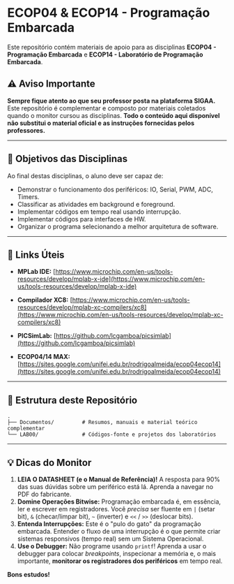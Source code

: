 # ECOP04 & ECOP14 - Programação Embarcada

Este repositório contém materiais de apoio para as disciplinas **ECOP04 - Programação Embarcada** e **ECOP14 - Laboratório de Programação Embarcada**.

## ⚠️ Aviso Importante

**Sempre fique atento ao que seu professor posta na plataforma SIGAA.**
Este repositório é complementar e composto por materiais coletados quando o monitor cursou as disciplinas. **Todo o conteúdo aqui disponível não substitui o material oficial e as instruções fornecidas pelos professores.**

---

## 🎯 Objetivos das Disciplinas

Ao final destas disciplinas, o aluno deve ser capaz de:

* Demonstrar o funcionamento dos periféricos: IO, Serial, PWM, ADC, Timers.
* Classificar as atividades em background e foreground.
* Implementar códigos em tempo real usando interrupção.
* Implementar códigos para interfaces de HW.
* Organizar o programa selecionando a melhor arquitetura de software.

---
## 🔗 Links Úteis

* **MPLab IDE:** [https://www.microchip.com/en-us/tools-resources/develop/mplab-x-ide](https://www.microchip.com/en-us/tools-resources/develop/mplab-x-ide)
* **Compilador XC8:** [https://www.microchip.com/en-us/tools-resources/develop/mplab-xc-compilers/xc8](https://www.microchip.com/en-us/tools-resources/develop/mplab-xc-compilers/xc8)
* **PICSimLab:** [https://github.com/lcgamboa/picsimlab](https://github.com/lcgamboa/picsimlab)

* **ECOP04/14 MAX:** [https://sites.google.com/unifei.edu.br/rodrigoalmeida/ecop04ecop14](https://sites.google.com/unifei.edu.br/rodrigoalmeida/ecop04ecop14)
---



## 📂 Estrutura deste Repositório
```
.
├── Documentos/         # Resumos, manuais e material teórico complementar
└── LAB00/              # Códigos-fonte e projetos dos laboratórios
```

---

## 💡 Dicas do Monitor

1.  **LEIA O DATASHEET (e o Manual de Referência)!** A resposta para 90% das suas dúvidas sobre um periférico está lá. Aprenda a navegar no PDF do fabricante.
2.  **Domine Operações Bitwise:** Programação embarcada é, em essência, ler e escrever em registradores. Você *precisa* ser fluente em `|` (setar bit), `&` (checar/limpar bit), `~` (inverter) e `<<` / `>>` (deslocar bits).
3.  **Entenda Interrupções:** Este é o "pulo do gato" da programação embarcada. Entender o fluxo de uma interrupção é o que permite criar sistemas responsivos (tempo real) sem um Sistema Operacional.
4.  **Use o Debugger:** Não programe usando `printf`! Aprenda a usar o debugger para colocar *breakpoints*, inspecionar a memória e, o mais importante, **monitorar os registradores dos periféricos** em tempo real.

**Bons estudos!**